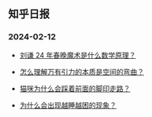 ## 知乎日报 
### 2024-02-12

+ [刘谦 24 年春晚魔术是什么数学原理？](https://daily.zhihu.com/story/9769983)

+ [怎么理解万有引力的本质是空间的弯曲？](https://daily.zhihu.com/story/9769751)

+ [猫咪为什么会踩着前面的脚印走路？](https://daily.zhihu.com/story/9769766)

+ [为什么会出现越睡越困的现象？](https://daily.zhihu.com/story/9769773)

